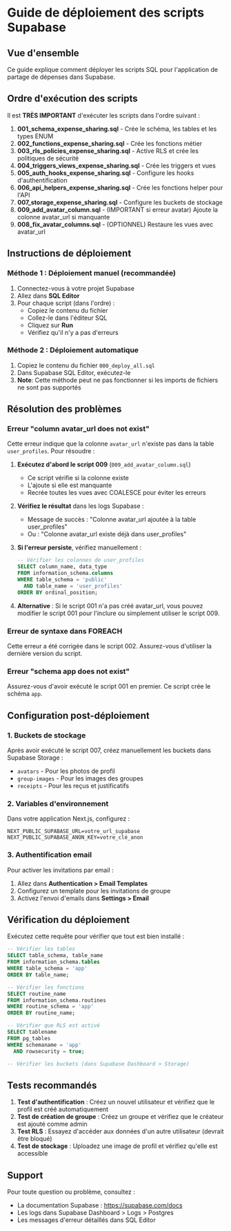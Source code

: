 # Guide de déploiement des scripts Supabase

## Vue d'ensemble

Ce guide explique comment déployer les scripts SQL pour l'application de partage de dépenses dans Supabase.

## Ordre d'exécution des scripts

Il est **TRÈS IMPORTANT** d'exécuter les scripts dans l'ordre suivant :

1. **001_schema_expense_sharing.sql** - Crée le schéma, les tables et les types ENUM
2. **002_functions_expense_sharing.sql** - Crée les fonctions métier
3. **003_rls_policies_expense_sharing.sql** - Active RLS et crée les politiques de sécurité
4. **004_triggers_views_expense_sharing.sql** - Crée les triggers et vues
5. **005_auth_hooks_expense_sharing.sql** - Configure les hooks d'authentification
6. **006_api_helpers_expense_sharing.sql** - Crée les fonctions helper pour l'API
7. **007_storage_expense_sharing.sql** - Configure les buckets de stockage
8. **009_add_avatar_column.sql** - (IMPORTANT si erreur avatar) Ajoute la colonne avatar_url si manquante
9. **008_fix_avatar_columns.sql** - (OPTIONNEL) Restaure les vues avec avatar_url

## Instructions de déploiement

### Méthode 1 : Déploiement manuel (recommandée)

1. Connectez-vous à votre projet Supabase
2. Allez dans **SQL Editor**
3. Pour chaque script (dans l'ordre) :
   - Copiez le contenu du fichier
   - Collez-le dans l'éditeur SQL
   - Cliquez sur **Run**
   - Vérifiez qu'il n'y a pas d'erreurs

### Méthode 2 : Déploiement automatique

1. Copiez le contenu du fichier `000_deploy_all.sql`
2. Dans Supabase SQL Editor, exécutez-le
3. **Note**: Cette méthode peut ne pas fonctionner si les imports de fichiers ne sont pas supportés

## Résolution des problèmes

### Erreur "column avatar_url does not exist"

Cette erreur indique que la colonne `avatar_url` n'existe pas dans la table `user_profiles`. Pour résoudre :

1. **Exécutez d'abord le script 009** (`009_add_avatar_column.sql`)
   - Ce script vérifie si la colonne existe
   - L'ajoute si elle est manquante
   - Recrée toutes les vues avec COALESCE pour éviter les erreurs

2. **Vérifiez le résultat** dans les logs Supabase :
   - Message de succès : "Colonne avatar_url ajoutée à la table user_profiles"
   - Ou : "Colonne avatar_url existe déjà dans user_profiles"

3. **Si l'erreur persiste**, vérifiez manuellement :
   ```sql
   -- Vérifier les colonnes de user_profiles
   SELECT column_name, data_type 
   FROM information_schema.columns 
   WHERE table_schema = 'public' 
     AND table_name = 'user_profiles'
   ORDER BY ordinal_position;
   ```

4. **Alternative** : Si le script 001 n'a pas créé avatar_url, vous pouvez modifier le script 001 pour l'inclure ou simplement utiliser le script 009.

### Erreur de syntaxe dans FOREACH

Cette erreur a été corrigée dans le script 002. Assurez-vous d'utiliser la dernière version du script.

### Erreur "schema app does not exist"

Assurez-vous d'avoir exécuté le script 001 en premier. Ce script crée le schéma `app`.

## Configuration post-déploiement

### 1. Buckets de stockage

Après avoir exécuté le script 007, créez manuellement les buckets dans Supabase Storage :
- `avatars` - Pour les photos de profil
- `group-images` - Pour les images des groupes
- `receipts` - Pour les reçus et justificatifs

### 2. Variables d'environnement

Dans votre application Next.js, configurez :
```env
NEXT_PUBLIC_SUPABASE_URL=votre_url_supabase
NEXT_PUBLIC_SUPABASE_ANON_KEY=votre_clé_anon
```

### 3. Authentification email

Pour activer les invitations par email :
1. Allez dans **Authentication > Email Templates**
2. Configurez un template pour les invitations de groupe
3. Activez l'envoi d'emails dans **Settings > Email**

## Vérification du déploiement

Exécutez cette requête pour vérifier que tout est bien installé :

```sql
-- Vérifier les tables
SELECT table_schema, table_name 
FROM information_schema.tables 
WHERE table_schema = 'app'
ORDER BY table_name;

-- Vérifier les fonctions
SELECT routine_name 
FROM information_schema.routines 
WHERE routine_schema = 'app'
ORDER BY routine_name;

-- Vérifier que RLS est activé
SELECT tablename 
FROM pg_tables 
WHERE schemaname = 'app' 
  AND rowsecurity = true;

-- Vérifier les buckets (dans Supabase Dashboard > Storage)
```

## Tests recommandés

1. **Test d'authentification** : Créez un nouvel utilisateur et vérifiez que le profil est créé automatiquement
2. **Test de création de groupe** : Créez un groupe et vérifiez que le créateur est ajouté comme admin
3. **Test RLS** : Essayez d'accéder aux données d'un autre utilisateur (devrait être bloqué)
4. **Test de stockage** : Uploadez une image de profil et vérifiez qu'elle est accessible

## Support

Pour toute question ou problème, consultez :
- La documentation Supabase : https://supabase.com/docs
- Les logs dans Supabase Dashboard > Logs > Postgres
- Les messages d'erreur détaillés dans SQL Editor
